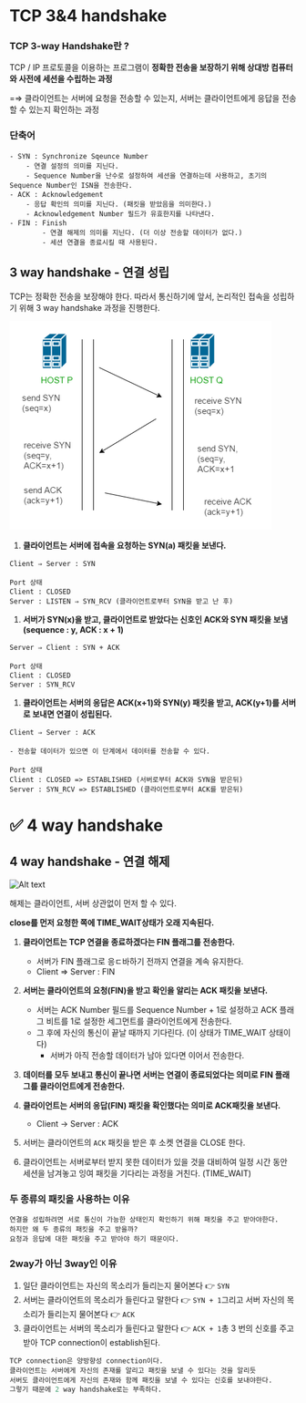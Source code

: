# TCP 3&4 handshake

### TCP 3-way Handshake란 ?

TCP / IP 프로토콜을 이용하는 프로그램이 **정확한 전송을 보장하기 위해 상대방 컴퓨터와 사전에 세션을 수립하는 과정**

=⇒ 클라이언트는 서버에 요청을 전송할 수 있는지, 서버는 클라이언트에게 응답을 전송할 수 있는지 확인하는 과정

### 단축어

```
- SYN : Synchronize Sqeunce Number
    - 연결 설정의 의미를 지닌다.
    - Sequence Number을 난수로 설정하여 세션을 연결하는데 사용하고, 초기의 Sequence Number인 ISN을 전송한다.
- ACK : Acknowledgement
    - 응답 확인의 의미를 지닌다. (패킷을 받았음을 의미한다.)
    - Acknowledgement Number 필드가 유효한지를 나타낸다.
- FIN : Finish
		- 연결 해제의 의미를 지닌다. (더 이상 전송할 데이터가 없다.)
		- 세션 연결을 종료시킬 때 사용된다.
```

## **3 way handshake - 연결 성립**

TCP는 정확한 전송을 보장해야 한다. 따라서 통신하기에 앞서, 논리적인 접속을 성립하기 위해 3 way handshake 과정을 진행한다.

![Alt text](imgsrc/3&4img1.png)

1. **클라이언트는 서버에 접속을 요청하는 SYN(a) 패킷을 보낸다.**

```
Client ⇒ Server : SYN

Port 상태
Client : CLOSED
Server : LISTEN ⇒ SYN_RCV (클라이언트로부터 SYN을 받고 난 후)
```

1. **서버가 SYN(x)을 받고, 클라이언트로 받았다는 신호인 ACK와 SYN 패킷을 보냄 (sequence : y, ACK : x + 1)**

```
Server ⇒ Client : SYN + ACK

Port 상태
Client : CLOSED
Server : SYN_RCV
```

1. **클라이언트는 서버의 응답은 ACK(x+1)와 SYN(y) 패킷을 받고, ACK(y+1)를 서버로 보내면 연결이 성립된다.**

```
Client ⇒ Server : ACK

- 전송할 데이터가 있으면 이 단계에서 데이터를 전송할 수 있다.

Port 상태
Client : CLOSED => ESTABLISHED (서버로부터 ACK와 SYN을 받은뒤)
Server : SYN_RCV => ESTABLISHED (클라이언트로부터 ACK를 받은뒤) 
```

# ✅ 4 way handshake

## **4 way handshake - 연결 해제**

![Alt text](imgsrc/3&4img2.png)

해제는 클라이언트, 서버 상관없이 먼저 할 수 있다.

**close를 먼저 요청한 쪽에 TIME_WAIT상태가 오래 지속된다.**

1. **클라이언트는 TCP 연결을 종료하겠다는 FIN 플래그를 전송한다.**
    - 서버가 FIN 플래그로 응ㄷ바하기 전까지 연결을 계속 유지한다.
    - Client ⇒ Server : FIN
    
2. **서버는 클라이언트의 요청(FIN)을 받고 확인을 알리는 ACK 패킷을 보낸다.**
    - 서버는 ACK Number 필드를 Sequence Number + 1로 설정하고 ACK 플래그 비트를 1로 설정한 세그먼트를 클라이언트에게 전송한다.
    - 그 후에 자신의 통신이 끝날 때까지 기다린다. (이 상태가 TIME_WAIT 상태이다)
        - 서버가 아직 전송할 데이터가 남아 있다면 이어서 전송한다.
        
3. **데이터를 모두 보내고 통신이 끝나면 서버는 연결이 종료되었다는 의미로 FIN 플래그를 클라이언트에게 전송한다.**

1. **클라이언트는 서버의 응답(FIN) 패킷을 확인했다는 의미로 ACK패킷을 보낸다.**
    - Client → Server : ACK

1. 서버는 클라이언트의 `ACK` 패킷을 받은 후 소켓 연결을 CLOSE 한다.

1. 클라이언트는 서버로부터 받지 못한 데이터가 있을 것을 대비하여 일정 시간 동안 세션을 남겨놓고 잉여 패킷을 기다리는 과정을 거친다. (TIME_WAIT)

### 두 종류의 패킷을 사용하는 이유

```python
연결을 성립하려면 서로 통신이 가능한 상태인지 확인하기 위해 패킷을 주고 받아야한다.
하지만 왜 두 종류의 패킷을 주고 받을까?
요청과 응답에 대한 패킷을 주고 받아야 하기 때문이다.
```

### 2way가 아닌 3way인 이유

1. 일단 클라이언트는 자신의 목소리가 들리는지 물어본다 👉 `SYN`
2. 서버는 클라이언트의 목소리가 들린다고 말한다 👉 `SYN + 1`그리고 서버 자신의 목소리가 들리는지 물어본다 👉 `ACK`
3. 클라이언트는 서버의 목소리가 들린다고 말한다 👉 `ACK + 1`총 3 번의 신호를 주고받아 TCP connection이 establish된다.

```python
TCP connection은 양방향성 connection이다.
클라이언트는 서버에게 자신의 존재를 알리고 패킷을 보낼 수 있다는 것을 알리듯
서버도 클라이언트에게 자신의 존재와 함께 패킷을 보낼 수 있다는 신호를 보내야한다.
그렇기 때문에 2 way handshake로는 부족하다.
```
